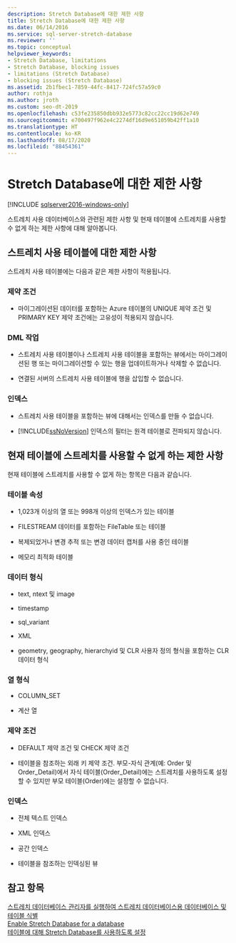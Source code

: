 ```yaml
---
description: Stretch Database에 대한 제한 사항
title: Stretch Database에 대한 제한 사항
ms.date: 06/14/2016
ms.service: sql-server-stretch-database
ms.reviewer: ''
ms.topic: conceptual
helpviewer_keywords:
- Stretch Database, limitations
- Stretch Database, blocking issues
- limitations (Stretch Database)
- blocking issues (Stretch Database)
ms.assetid: 2b1fbec1-7859-44fc-8417-724fc57a59c0
author: rothja
ms.author: jroth
ms.custom: seo-dt-2019
ms.openlocfilehash: c53fe235850dbb932e5773c82cc22cc19d62e749
ms.sourcegitcommit: e700497f962e4c2274df16d9e651059b42ff1a10
ms.translationtype: HT
ms.contentlocale: ko-KR
ms.lasthandoff: 08/17/2020
ms.locfileid: "88454361"
---
```

# <a name="limitations-for-stretch-database"></a>Stretch Database에 대한 제한 사항
[!INCLUDE [sqlserver2016-windows-only](../../includes/applies-to-version/sqlserver2016-windows-only.md)]


  스트레치 사용 데이터베이스와 관련된 제한 사항 및 현재 테이블에 스트레치를 사용할 수 없게 하는 제한 사항에 대해 알아봅니다.  
  
##  <a name="limitations-for-stretch-enabled-tables"></a><a name="Caveats"></a> 스트레치 사용 테이블에 대한 제한 사항  
  
스트레치 사용 테이블에는 다음과 같은 제한 사항이 적용됩니다.  
  
### <a name="constraints"></a>제약 조건  
-   마이그레이션된 데이터를 포함하는 Azure 테이블의 UNIQUE 제약 조건 및 PRIMARY KEY 제약 조건에는 고유성이 적용되지 않습니다.  
  
### <a name="dml-operations"></a>DML 작업  
-   스트레치 사용 테이블이나 스트레치 사용 테이블을 포함하는 뷰에서는 마이그레이션된 행 또는 마이그레이션할 수 있는 행을 업데이트하거나 삭제할 수 없습니다.  
  
-   연결된 서버의 스트레치 사용 테이블에 행을 삽입할 수 없습니다.  
  
### <a name="indexes"></a>인덱스  
-   스트레치 사용 테이블을 포함하는 뷰에 대해서는 인덱스를 만들 수 없습니다.  
  
-   [!INCLUDE[ssNoVersion](../../includes/ssnoversion-md.md)] 인덱스의 필터는 원격 테이블로 전파되지 않습니다.  
  
##  <a name="limitations-that-currently-prevent-you-from-enabling-stretch-for-a-table"></a><a name="Limitations"></a> 현재 테이블에 스트레치를 사용할 수 없게 하는 제한 사항  
   
 현재 테이블에 스트레치를 사용할 수 없게 하는 항목은 다음과 같습니다.  
  
 ### <a name="table-properties"></a>테이블 속성  
-   1,023개 이상의 열 또는 998개 이상의 인덱스가 있는 테이블  
  
-   FILESTREAM 데이터를 포함하는 FileTable 또는 테이블  
  
-   복제되었거나 변경 추적 또는 변경 데이터 캡처를 사용 중인 테이블  
  
-   메모리 최적화 테이블  
  
### <a name="data-types"></a>데이터 형식  
-   text, ntext 및 image  
  
-   timestamp  
  
-   sql_variant  
  
-   XML  
  
-   geometry, geography, hierarchyid 및 CLR 사용자 정의 형식을 포함하는 CLR 데이터 형식  
  
 ### <a name="column-types"></a>열 형식  
 -   COLUMN_SET  
  
-   계산 열  
  
### <a name="constraints"></a>제약 조건  
-   DEFAULT 제약 조건 및 CHECK 제약 조건  
  
-   테이블을 참조하는 외래 키 제약 조건. 부모-자식 관계(예: Order 및 Order_Detail)에서 자식 테이블(Order_Detail)에는 스트레치를 사용하도록 설정할 수 있지만 부모 테이블(Order)에는 설정할 수 없습니다.  
  
### <a name="indexes"></a>인덱스  
-   전체 텍스트 인덱스  
  
-   XML 인덱스  
  
-   공간 인덱스  
  
-   테이블을 참조하는 인덱싱된 뷰  
  
## <a name="see-also"></a>참고 항목  
 [스트레치 데이터베이스 관리자를 실행하여 스트레치 데이터베이스용 데이터베이스 및 테이블 식별](../../sql-server/stretch-database/stretch-database-databases-and-tables-stretch-database-advisor.md)   
 [Enable Stretch Database for a database](../../sql-server/stretch-database/enable-stretch-database-for-a-database.md)   
 [테이블에 대해 Stretch Database를 사용하도록 설정](../../sql-server/stretch-database/enable-stretch-database-for-a-table.md)  
  
  
